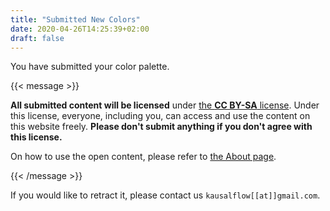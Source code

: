 ```yaml
---
title: "Submitted New Colors"
date: 2020-04-26T14:25:39+02:00
draft: false
---
```


You have submitted your color palette.

{{< message >}}

**All submitted content will be licensed** under [the **CC BY-SA** license](https://creativecommons.org/licenses/by-sa/4.0/). Under this license, everyone, including you, can access and use the content on this website freely. **Please don't submit anything if you don't agree with this license.**

On how to use the open content, please refer to [the About page](/about/).

{{< /message >}}

If you would like to retract it, please contact us <code>kausalflow[[at]]gmail.com</code>.